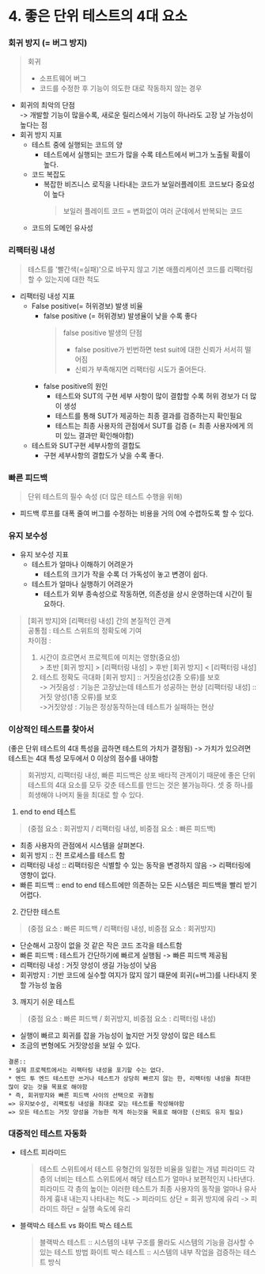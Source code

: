 # 4. 좋은 단위 테스트의 4대 요소
 ### 회귀 방지 (= 버그 방지)
 > 회귀
 > * 소프트웨어 버그 </br>
 > * 코드를 수정한 후 기능이 의도한 대로 작동하지 않는 경우 </br>
 * 회귀의 최악의 단점</br>
   -> 개발할 기능이 많을수록, 새로운 릴리스에서 기능이 하나라도 고장 날 가능성이 높다는 점</br>
 * 회귀 방지 지표 
   * 테스트 중에 실행되는 코드의 양
     * 테스트에서 실행되는 코드가 많을 수록 테스트에서 버그가 노출될 확률이 높다.
   * 코드 복잡도
     * 복잡한 비즈니스 로직을 나타내는 코드가 보일러플레이트 코드보다 중요성이 높다
       > 보일러 플레이트 코드 = 변화없이 여러 군데에서 반복되는 코드
   * 코드의 도메인 유사성  

 ### 리팩터링 내성
 > 테스트를 '빨간색(=실패)'으로 바꾸지 않고 기본 애플리케이션 코드를 리팩터링할 수 있는지에 대한 척도
 * 리팩터링 내성 지표 
   * False positive(= 허위경보) 발생 비율
     * false positive (= 허위경보) 발생율이 낮을 수록 좋다
       > false positive 발생의 단점</br>
       > * false positive가 빈번하면 test suit에 대한 신뢰가 서서히 떨어짐
       > * 신뢰가 부족해지면 리팩터링 시도가 줄어든다.
     * false positive의 원인
       * 테스트와 SUT의 구현 세부 사항이 많이 결합할 수록 허위 경보가 더 많이 생성
       * 테스트를 통해 SUT가 제공하는 최종 결과를 검증하는지 확인필요
       * 테스트는 최종 사용자의 관점에서 SUT를 검증 (= 최종 사용자에게 의미 있느 결과만 확인해야함)
   * 테스트와 SUT구현 세부사항의 결합도
     * 구현 세부사항의 결합도가 낮을 수록 좋다.  
  
 ### 빠른 피드백
 > 단위 테스트의 필수 속성 (더 많은 테스트 수행을 위해)
 * 피드백 루프를 대폭 줄여 버그를 수정하는 비용을 거의 0에 수렵하도록 할 수 있다.

 ### 유지 보수성
 * 유지 보수성 지표
   * 테스트가 얼마나 이해하기 어려운가
     * 테스트의 크기가 작을 수록 더 가독성이 놓고 변경이 쉽다. 
   * 테스트가 얼마나 실행하기 어려운가 
     * 테스트가 외부 종속성으로 작동하면, 의존성을 상시 운영하는데 시간이 필요하다. 


 > [회귀 방지]와 [리팩터링 내성] 간의 본질적인 관계</br>
   > 공통점 : 테스트 스위트의 정확도에 기여 </br>
   > 차이점 : 
   > 1. 시간이 흐르면서 프로젝트에 미치는 영향(중요성)</br>
     > 초반 [회귀 방지] > [리팩터링 내성]
     > 후반 [회귀 방지] < [리팩터링 내성]
   > 2. 테스트 정확도 극대화
   > [회귀 방지] :: 거짓음성(2종 오류)를 보호</br>
   > -> 거짓음성 : 기능은 고장났는데 테스트가 성공하는 현상
   > [리팩터링 내성] :: 거짓 양성(1종 오류)를 보호</br>
   > ->거짓양성 : 기능은 정상동작하는데 테스트가 실패하는 현상

 ### 이상적인 테스트를 찾아서
 (좋은 단위 테스트의 4대 특성을 곱하면 테스트의 가치가 결정됨)
   -> 가치가 있으려면 테스트는 4대 특성 모두에서 0 이상의 점수를 내야함
 > 회귀방지, 리팩터링 내성, 빠른 피드백은 상포 배타적 관계이기 때문에 좋은 단위 테스트의 4대 요소를 모두 갖춘 테스트를 만드는 것은 불가능하다.
 > 셋 중 하나를 희생해야 나머지 둘을 최대로 할 수 있다.
 1. end to end 테스트 
   > (중점 요소 : 회귀방지 / 리팩터링 내성, 비중점 요소 : 빠른 피드백)
   * 최종 사용자의 관점에서 시스템을 살펴본다. 
   * 회귀 방지 :: 전 프로세스를 테스트 함
   * 리팩터링 내성 :: 리팩터링은 식별할 수 있는 동작을 변경하지 않음 -> 리팩터링에 영향이 없다.
   * 빠른 피드백 :: end to end 테스트에만 의존하는 모든 시스템은 피드백을 빨리 받기 어렵다.
   
 2. 간단한 테스트
   > (중점 요소 : 빠른 피드백 / 리팩터링 내성, 비중점 요소 : 회귀방지)
   * 단순해서 고장이 없을 것 같은 작은 코드 조각을 테스트함
   * 빠른 피드백 : 테스트가 간단하기에 빠르게 실행됨 -> 빠른 피드백 제공됨
   * 리팩터링 내성 : 거짓 양성이 생길 가능성이 낮음
   * 회귀방지 : 기반 코드에 실수할 여지가 많지 않기 떄문에 회귀(=버그)를 나타내지 못할 가능성 높음

 3. 깨지기 쉬운 테스트
   > (중점 요소 : 빠른 피드백 / 회귀방지, 비중점 요소 : 리팩터링 내성)
 * 실행이 빠르고 회귀를 잡을 가능성이 높지만 거짓 양성이 많은 테스트
 * 조금의 변형에도 거짓양성을 보일 수 있다.
   
 ~~~
 결론::
 * 실제 프로젝트에서는 리팩터링 내성을 포기할 수는 없다.
 * 엔드 투 엔드 테스트만 쓰거나 테스트가 상당히 빠르지 않는 한, 리팩터링 내성을 최대한 많이 갖는 것을 목표로 해야함
 * 즉, 회귀방지와 빠른 피드백 사이의 선택으로 귀결됨
 => 유지보수성, 리팩토링 내성을 최대로 갖는 테스트를 작성해야함
 => 모든 테스트는 거짓 양성을 가능한 적게 하는것을 목표로 해야함 (신뢰도 유지 필요)
 ~~~

 ### 대중적인 테스트 자동화
 * 테스트 피라미드
   > 테스트 스위트에서 테스트 유형간의 일정한 비율을 일컽는 개념
   > 피라미드 각 층의 너비는 테스트 스위트에서 해당 테스트가 얼마나 보편적인지 나타낸다.
   > 피라미드 각 층의 높이는 이러한 테스트가 최종 사용자의 동작을 얼마나 유사하게 흉내 내는지 나타내는 척도
   > -> 피라미드 상단 = 회귀 방지에 유리
   > -> 피라미드 하단 = 실행 속도에 유리
   
 * 블랙박스 테스트 vs 화이트 박스 테스트
   > 블랙박스 테스트 :: 시스템의 내부 구조를 몰라도 시스템의 기능을 검사할 수 있는 테스트 방법
   > 화이트 박스 테스트 :: 시스템의 내부 작업을 검증하는 테스트 방식
